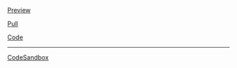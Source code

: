 [Preview](https://olegobiukh.github.io/react-todo-list/)

[Pull](https://github.com/olegobiukh/react-todo-list/pull/1)

[Code](https://github.com/olegobiukh/react-todo-list/tree/dev)

---
[CodeSandbox](https://codesandbox.io/s/yq8oknz0vv)
